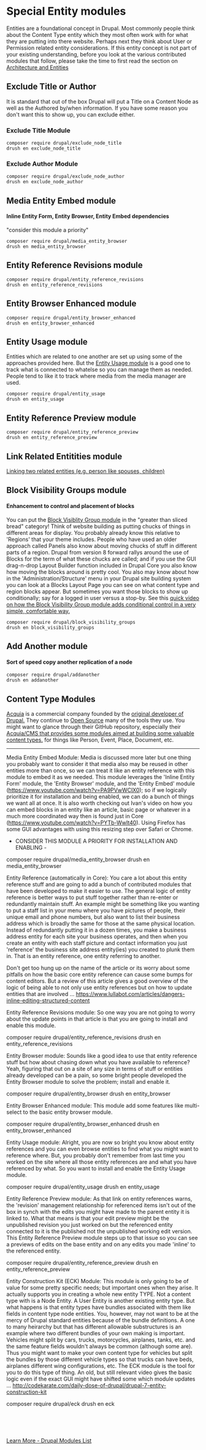 
# Special Entity modules

Entities are a foundational concept in Drupal.  Most commonly people think about the Content Type entity which they most often work with for what they are putting into there website.  Perhaps next they think about User or Permission related entity considerations.  If this entity concept is not part of your existing understanding, before you look at the various contributed modules that follow, please take the time to first read the section on [Architecture and Entities](../book/archandentities.md)


## Exclude Title or Author 

It is standard that out of the box Drupal will put a Title on a Content Node as well as the Authored by/when information.  If you have some reason you don't want this to show up, you can exclude either.

### Exclude Title Module

`composer require drupal/exclude_node_title`<br>
`drush en exclude_node_title`

### Exclude Author Module

`composer require drupal/exclude_node_author`<br>
`drush en exclude_node_author`



## Media Entity Embed module
#### Inline Entity Form, Entity Browser, Entity Embed dependencies

"consider this module a priority" 

`composer require drupal/media_entity_browser`<br>
`drush en media_entity_browser`

## Entity Reference Revisions module

`composer require drupal/entity_reference_revisions`<br>
`drush en entity_reference_revisions`

## Entity Browser Enhanced module

`composer require drupal/entity_browser_enhanced`<br>
`drush en entity_browser_enhanced`

## Entity Usage module

Entities which are related to one another are set up using some of the approaches provided here.  But the [Entity Usage module](https://www.thedroptimes.com/30817/video-know-more-about-entity-usage-module) is a good one to track what is connected to whatelse so you can manage them as needed.  People tend to like it to track where media from the media manager are used.

`composer require drupal/entity_usage`<br>
`drush en entity_usage`

## Entity Reference Preview module

`composer require drupal/entity_reference_preview`<br>
`drush en entity_reference_preview`

## Link Related Entitities module

[Linking two related entities (e.g. person like spouses, children)](https://www.drupal.org/project/cer)


## Block Visibility Groups module
#### Enhancement to control and placement of blocks

You can put the [Block Visiblity Group module](https://www.drupal.org/project/block_visibility_groups) in the "greater than sliced bread" category!  Think of website building as putting chucks of things in different areas for display.  You probably already know this relative to 'Regions' that your theme includes.  People who have used an older approach called Panels also know about moving chucks of stuff in different parts of a region.  Drupal from version 8 forward rallys around the use of Blocks for the term of what these chucks are called; and if you use the GUI drag-n-drop Layout Builder function included in Drupal Core you also know how moving the blocks around is pretty cool.  You also may know about how in the 'Administration/Structure' menu in your Drupal site building system you can look at a Blocks Layout Page you can see on what content type and region blocks appear.  But sometimes you want those blocks to show up conditionally; say for a logged in user versus a stop-by.  See this [quick video on how the Block Visibility Group module adds conditional control in a very simple, comfortable way.](https://www.youtube.com/watch?v=ZKwkaMUbJIs)

`composer require drupal/block_visibility_groups`<br>
`drush en block_visibility_groups`

## Add Another module
#### Sort of speed copy another replication of a node

`composer require drupal/addanother`<br>
`drush en addanother`

## Content Type Modules

[Acquia](https://www.acquia.com/) is a commercial company founded by the [original developer of Drupal.](https://dri.es/)  They continue to [Open Source](../book/opensource.md) many of the tools they use.  You might want to glance through their GitHub repository, especially their [Acquia/CMS that provides some modules aimed at building some valuable content types.](https://github.com/acquia/acquia_cms/tree/develop/modules) for things like Person, Event, Place, Document, etc.
************




Media Entity Embed Module:
Media is discussed more later but one thing you probably want to consider it that media also may be reused in other entities more than once, so we can treat it like an entity reference with this module to embed it as we needed.  This module leverages the 'Inline Entity Form' module, the 'Entity Browser' module, and the 'Entity Embed' module (https://www.youtube.com/watch?v=PA9PVwWClX0); so if we logically prioritize it for installation and being enabled, we can do a bunch of things we want all at once.  It is also worth checking out Ivan's video on how you can embed blocks in an entity like an article, basic page or whatever in a much more coordinated way then is found just in Core (https://www.youtube.com/watch?v=PYTb-WwIt40). Using Firefox has some GUI advantages with using this resizing step over Safari or Chrome.

- CONSIDER THIS MODULE A PRIORITY FOR INSTALLATION AND ENABLING -

composer require drupal/media_entity_browser
drush en media_entity_browser


Entity Reference (automatically in Core):
You care a lot about this entity reference stuff and are going to add a bunch of contributed modules that have been developed to make it easier to use.  The general logic of entity reference is better ways to put stuff together rather than re-enter or redundantly maintain stuff.  An example might be something like you wanting to put a staff list in your menu where you have pictures of people, their unique email and phone numbers, but also want to list their business address which is broadly the same for those at the same physical location.  Instead of redundantly putting it in a dozen times, you make a business address entity for each site your business operates, and then when you create an entity with each staff picture and contact information you just 'reference' the business site address entity(ies) you created to plunk them in.  That is an entity reference, one entity referring to another.  

Don't get too hung up on the name of the article or its worry about some pitfalls on how the basic core entity reference can cause some bumps for content editors. But a review of this article gives a good overview of the logic of being able to not only use entity references but on how to update entities that are involved …  https://www.lullabot.com/articles/dangers-inline-editing-structured-content

Entity Reference Revisions module:
So one way you are not going to worry about the update points in that article is that you are going to install and enable this module.  

composer require drupal/entity_reference_revisions
drush en entity_reference_revisions


Entity Browser module: 
Sounds like a good idea to use that entity reference stuff but how about chasing down what you have available to reference?  Yeah, figuring that out on a site of any size in terms of stuff or entities already developed can be a pain, so some bright people developed the Entity Browser module to solve the problem; install and enable it.

composer require drupal/entity_browser
drush en entity_browser



Entity Browser Enhanced module:
This module add some features like multi-select to the basic entity browser module.  

composer require drupal/entity_browser_enhanced
drush en entity_browser_enhanced



Entity Usage module:
Alright, you are now so bright you know about entity references and you can even browse entities to find what you might want to reference where.  But, you probably don't remember from last time you worked on the site where all those entity references are and what you have referenced by what.  So you want to install and enable the Entity Usage module.

composer require drupal/entity_usage
drush en entity_usage



Entity Reference Preview module:
As that link on entity references warns, the 'revision' management relationship for referenced items isn't out of the box in synch with the edits you might have made to the parent entity it is linked to.  What that means is that your edit preview might be the unpublished revision you just worked on but the referenced entity connected to it is the published not the unpublished working edit version.  This Entity Reference Preview module steps up to that issue so you can see a previews of edits on the base entity and on any edits you made 'inline' to the referenced entity. 

composer require drupal/entity_reference_preview
drush en entity_reference_preview



Entity Construction Kit (ECK) Module:
This module is only going to be of value for some pretty specific needs; but important ones when they arise.  It actually supports you in creating a whole new entity TYPE.  Not a content type with is a Node Entity.  A User Entity is another existing entity type.  But what happens is that entity types have bundles associated with them like fields in content type node entities.  You, however, may not want to be at the mercy of Drupal standard entities because of the bundle definitions.  A one to many heirarchy but that has different allowable substructures is an example where two different bundles of your own making is important.  Vehicles might split by cars, trucks, motorcycles, airplanes, tanks, etc. and the same feature fields wouldn't always be common (although some are).  Thus you might want to make your own content type for vehicles but split the bundles by those different vehicle types so that trucks can have beds, airplanes different wing configurations, etc.  The ECK module is the tool for you to do this type of thing.  An old, but still relevant video gives the basic logic even if the exact GUI might have shifted some which module updates … http://codekarate.com/daily-dose-of-drupal/drupal-7-entity-construction-kit

composer require drupal/eck
drush en eck


<br>
<br>
<br>

[Learn More - Drupal Modules List](../chapters.md#drupal-modules)


